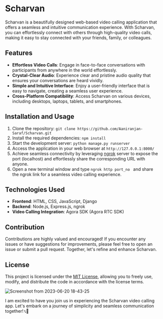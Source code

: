 # Scharvan

Scharvan is a beautifully designed web-based video calling application that offers a seamless and intuitive communication experience. With Scharvan, you can effortlessly connect with others through high-quality video calls, making it easy to stay connected with your friends, family, or colleagues.

## Features

- **Effortless Video Calls**: Engage in face-to-face conversations with participants from anywhere in the world effortlessly.
- **Crystal-Clear Audio**: Experience clear and pristine audio quality that ensures your conversations are heard vividly.
- **Simple and Intuitive Interface**: Enjoy a user-friendly interface that is easy to navigate, creating a seamless user experience.
- **Cross-Platform Compatibility**: Access Scharvan on various devices, including desktops, laptops, tablets, and smartphones.


## Installation and Usage

1. Clone the repository: `git clone https://github.com/Aaniranjan-Saraf/Scharvan.git`
2. Install the required dependencies: `npm install`
3. Start the development server: `python manage.py runserver`
4. Access the application in your web browser at `http://127.0.0.1:8000/`
5. Achieve seamless connectivity by leveraging [ngrok](https://ngrok.com/download/) server to expose the port (localhost) and effortlessly share the corresponding URL with anyone.
6. Open a new terminal window and type `ngrok http port_no ` and share the ngrok link for a seamless video calling experience.

## Technologies Used

- **Frontend**: HTML, CSS, JavaScript, Django
- **Backend**: Node.js, Express.js, ngrok
- **Video Calling Integration**: Agora SDK (Agora RTC SDK)

## Contribution

Contributions are highly valued and encouraged! If you encounter any issues or have suggestions for improvements, please feel free to open an issue or submit a pull request. Together, let's refine and enhance Scharvan.

## License

This project is licensed under the [MIT License](https://opensource.org/licenses/MIT), allowing you to freely use, modify, and distribute the code in accordance with the license terms.


![Screenshot from 2023-06-20 18-43-25](https://github.com/Aaniranjan-Saraf/Scharvan/assets/97801096/8ceba698-2cc7-4add-b7e4-e58bcd1b3915)


I am excited to have you join us in experiencing the Scharvan video calling app. Let's embark on a journey of simplicity and seamless communication together! 📞🌟


